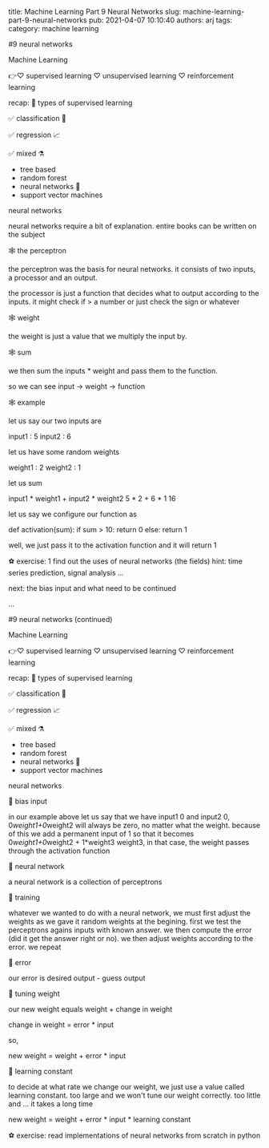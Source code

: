 title: Machine Learning Part 9 Neural Networks
slug: machine-learning-part-9-neural-networks
pub: 2021-04-07 10:10:40
authors: arj
tags: 
category: machine learning

#9 neural networks

Machine Learning

👉♡ supervised learning
♡ unsupervised learning
♡ reinforcement learning

recap:
🔖 types of supervised learning

✅ classification 📑

✅ regression 📈

✅ mixed ⚗
- tree based
- random forest
- neural networks 🎈
- support vector machines

neural networks

neural networks require a bit of explanation. entire books can be written on the subject

🕸 the perceptron

the perceptron was the basis for neural networks. it consists of two inputs, a processor and an output.

the processor is just a function that decides what to output according to the inputs. it might check if > a number or just check the sign or whatever

🕸 weight

the weight is just a value that we multiply the input by.

🕸 sum

we then sum the inputs \* weight and pass them to the function.

so we can see input -> weight -> function

🕸 example

let us say our two inputs are

input1 : 5
input2 : 6

let us have some random weights

weight1 : 2
weight2 : 1

let us sum

input1 \* weight1 + input2 \* weight2
5 \* 2 + 6 \* 1
16

let us say we configure our function as

def activation(sum):
 if sum > 10:
 return 0
 else:
 return 1

well, we just pass it to the activation function and it will return 1

⚽️ exercise:
1 find out the uses of neural networks (the fields)
hint: time series prediction, signal analysis ...

next:
the bias input and what need to be continued

...

#9 neural networks (continued)

Machine Learning

👉♡ supervised learning
♡ unsupervised learning
♡ reinforcement learning

recap:
🔖 types of supervised learning

✅ classification 📑

✅ regression 📈

✅ mixed ⚗
- tree based
- random forest
- neural networks 🎈
- support vector machines

neural networks

🎋 bias input

in our example above let us say that we have input1 0 and input2 0, 0*weight1+0*weight2 will always be zero, no matter what the weight. because of this we add a permanent input of 1 so that it becomes 0*weight1+0*weight2 + 1\*weight3  weight3, in that case, the weight passes through the activation function

🎋 neural network

a neural network is a collection of perceptrons

🎋 training

whatever we wanted to do with a neural network, we must first adjust the weights as we gave it random weights at the begining. first we test the perceptrons agains inputs with known answer. we then compute the error (did it get the answer right or no). we then adjust weights according to the error. we repeat

🎋 error

our error is
desired output - guess output

🎋 tuning weight

our new weight equals
weight + change in weight

change in weight = error \* input

so,

new weight = weight + error \* input

🎋 learning constant

to decide at what rate we change our weight, we just use a value called learning constant. too large and we won't tune our weight correctly. too little and ... it takes a long time

new weight = weight + error \* input \* learning constant

⚽️ exercise:
read implementations of neural networks from scratch in python
